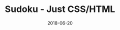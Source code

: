 ---
title: 'Sudoku - Just CSS/HTML'
description: 'Complete a sudoku puzzle without Javascript or server-side interaction.'
gametype: 'hard'
gameid: 13
date: 2018-06-20
tags: []
draft: false
type: 'games'
num19: [{'idx':1,'arr1':[1,2,3,4,5,6,7,8,9],'arr2':[1,2,3,4,5,6,7,8,9]},{'idx':2,'arr1':[1,2,3,4,5,6,7,8,9],'arr2':[1,2,3,4,5,6,7,8,9]},{'idx':3,'arr1':[1,2,3,4,5,6,7,8,9],'arr2':[1,2,3,4,5,6,7,8,9]},{'idx':4,'arr1':[1,2,3,4,5,6,7,8,9],'arr2':[1,2,3,4,5,6,7,8,9]},{'idx':5,'arr1':[1,2,3,4,5,6,7,8,9],'arr2':[1,2,3,4,5,6,7,8,9]},{'idx':6,'arr1':[1,2,3,4,5,6,7,8,9],'arr2':[1,2,3,4,5,6,7,8,9]},{'idx':7,'arr1':[1,2,3,4,5,6,7,8,9],'arr2':[1,2,3,4,5,6,7,8,9]},{'idx':8,'arr1':[1,2,3,4,5,6,7,8,9],'arr2':[1,2,3,4,5,6,7,8,9]},{'idx':9,'arr1':[1,2,3,4,5,6,7,8,9],'arr2':[1,2,3,4,5,6,7,8,9]}]
puzzle: [[0, 3, 9, 0, 0, 0, 2, 6, 0], [0, 0, 6, 0, 4, 0, 5, 0, 0], [7, 0, 0, 9, 0, 1, 0, 0, 8], [2, 0, 0, 0, 7, 0, 0, 0, 9], [0, 4, 0, 0, 0, 0, 0, 2, 0], [0, 0, 7, 8, 5, 2, 3, 0, 0], [0, 0, 0, 0, 0, 0, 0, 0, 0], [0, 0, 0, 3, 2, 7, 0, 0, 0], [0, 0, 8, 0, 0, 0, 1, 0, 0]]
layout: 'sudokucssstatic'
---